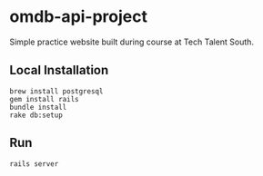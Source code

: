 # omdb-api-project

Simple practice website built during course at Tech Talent South.

## Local Installation
```
brew install postgresql
gem install rails
bundle install
rake db:setup
```

## Run
`rails server`